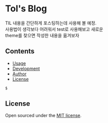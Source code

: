 # Tol's Blog

TIL 내용을 간단하게 포스팅하는데 사용해 볼 예정.  
사용법이 생각보다 어려워서 test로 사용해보고 새로운  
theme를 찾으면 작성한 내용을 옮겨보자

## Contents

- [Usage](#usage)
- [Development](#development)
- [Author](#author)
- [License](#license)

```bash
$
```

## License

Open sourced under the [MIT license](LICENSE.md).
